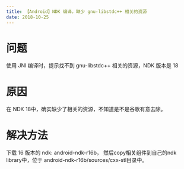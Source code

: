 ```yaml
---
title: 【Android】NDK 编译，缺少 gnu-libstdc++ 相关的资源
date: 2018-10-25
---
```

# 问题
使用 JNI 编译时，提示找不到 gnu-libstdc++ 相关的资源，NDK 版本是 18

# 原因
在 NDK 18中，确实缺少了相关的资源，不知道是不是谷歌有意去除。

# 解决方法
下载 16 版本的 ndk: android-ndk-r16b， 然后copy相关组件到自己的ndk library中，位于
android-ndk-r16b/sources/cxx-stl目录中。

